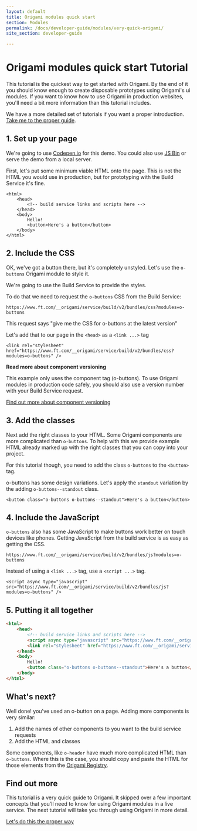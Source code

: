 ```yaml
---
layout: default
title: Origami modules quick start
section: Modules
permalink: /docs/developer-guide/modules/very-quick-origami/
site_section: developer-guide

---
```


<h1>Origami modules quick start <span class="o-labels o-labels--big">Tutorial</span></h1>

This tutorial is the quickest way to get started with Origami. By the end of it you should know enough to create disposable prototypes using Origami's ui modules. If you want to know how to use Origami in production websites, you'll need a bit more information than this tutorial includes.

We have a more detailed set of tutorials if you want a proper introduction. [Take me to the proper guide](/docs/developer-guide/modules/).

## 1. Set up your page

We're going to use [Codepen.io](http://codepen.io/pen/?editors=1000) for this demo. You could also use [JS Bin](http://jsbin.com/?html,output) or serve the demo from a local server.

First, let's put some minimum viable HTML onto the page. This is not the HTML you would use in production, but for prototyping with the Build Service it's fine.


	<html>
		<head>
			<!-- build service links and scripts here -->
		</head>
		<body>
			Hello!
			<button>Here's a button</button>
		</body>
	</html>



## 2. Include the CSS

OK, we've got a button there, but it's completely unstyled. Let's use the `o-buttons` Origami module to style it.

We're going to use the Build Service to provide the styles.

To do that we need to request the `o-buttons` CSS from the Build Service:

```
https://www.ft.com/__origami/service/build/v2/bundles/css?modules=o-buttons
```

This request says "give me the CSS for o-buttons at the latest version"

Let's add that to our page in the `<head>` as a `<link ...>` tag

```
<link rel="stylesheet" href="https://www.ft.com/__origami/service/build/v2/bundles/css?modules=o-buttons" />
```

<aside class='read-more'>
<strong>Read more about component versioning</strong>
<p>This example only uses the component tag (o-buttons). To use Origami modules in production code safely, you should also use a version number with your Build Service request.</p>
<a class='o-buttons' href='{{site.baseurl}}/docs/developer-guide/modules/module-versioning/'>Find out more about component versioning</a>
</aside>

## 3. Add the classes

Next add the right classes to your HTML. Some Origami components are more complicated than `o-buttons`. To help with this we provide example HTML already marked up with the right classes that you can copy into your project.

For this tutorial though, you need to add the class `o-buttons` to the `<button>` tag.

o-buttons has some design variations. Let's apply the `standout` variation by the adding `o-buttons--standout` class.

```
<button class="o-buttons o-buttons--standout">Here's a button</button>
```

## 4. Include the JavaScript

`o-buttons` also has some JavaScript to make buttons work better on touch devices like phones. Getting JavaScript from the build service is as easy as getting the CSS.

```
https://www.ft.com/__origami/service/build/v2/bundles/js?modules=o-buttons
```

Instead of using a `<link ...>` tag, use a `<script ...>` tag.

```
<script async type="javascript" src="https://www.ft.com/__origami/service/build/v2/bundles/js?modules=o-buttons" />
```

## 5. Putting it all together

~~~ html
<html>
	<head>
		<!-- build service links and scripts here -->
		<script async type="javascript" src="https://www.ft.com/__origami/service/build/v2/bundles/js?modules=o-buttons" />
		<link rel="stylesheet" href="https://www.ft.com/__origami/service/build/v2/bundles/css?modules=o-buttons" />
	</head>
	<body>
		Hello!
		<button class="o-buttons o-buttons--standout">Here's a button</button>
	</body>
</html>
~~~

## What's next?

Well done! you've used an o-button on a page. Adding more components is very similar:

1. Add the names of other components to you want to the build service requests
1. Add the HTML and classes

Some components, like `o-header` have much more complicated HTML than `o-buttons`. Where this is the case, you should copy and paste the HTML for those elements from the [Origami Registry](http://registry.origami.ft.com/components/).

## Find out more

This tutorial is a very quick guide to Origami. It skipped over a few important concepts that you'll need to know for using Origami modules in a live service. The next tutorial will take you through using Origami in more detail.

<a href="/docs/developer-guide/modules/choosing-your-build-method/" class="o-buttons o-buttons--standout">Let's do this the proper way</a>
